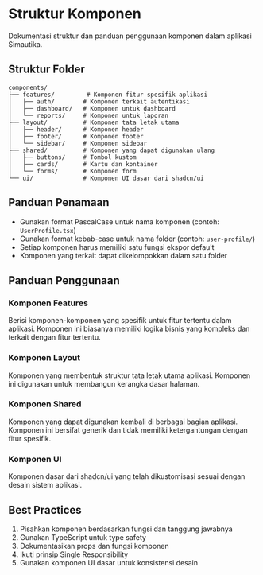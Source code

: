 # Struktur Komponen

Dokumentasi struktur dan panduan penggunaan komponen dalam aplikasi Simautika.

## Struktur Folder

```
components/
├── features/         # Komponen fitur spesifik aplikasi
│   ├── auth/        # Komponen terkait autentikasi
│   ├── dashboard/   # Komponen untuk dashboard
│   └── reports/     # Komponen untuk laporan
├── layout/          # Komponen tata letak utama
│   ├── header/      # Komponen header
│   ├── footer/      # Komponen footer
│   └── sidebar/     # Komponen sidebar
├── shared/          # Komponen yang dapat digunakan ulang
│   ├── buttons/     # Tombol kustom
│   ├── cards/       # Kartu dan kontainer
│   └── forms/       # Komponen form
└── ui/              # Komponen UI dasar dari shadcn/ui
```

## Panduan Penamaan

- Gunakan format PascalCase untuk nama komponen (contoh: `UserProfile.tsx`)
- Gunakan format kebab-case untuk nama folder (contoh: `user-profile/`)
- Setiap komponen harus memiliki satu fungsi ekspor default
- Komponen yang terkait dapat dikelompokkan dalam satu folder

## Panduan Penggunaan

### Komponen Features
Berisi komponen-komponen yang spesifik untuk fitur tertentu dalam aplikasi. Komponen ini biasanya memiliki logika bisnis yang kompleks dan terkait dengan fitur tertentu.

### Komponen Layout
Komponen yang membentuk struktur tata letak utama aplikasi. Komponen ini digunakan untuk membangun kerangka dasar halaman.

### Komponen Shared
Komponen yang dapat digunakan kembali di berbagai bagian aplikasi. Komponen ini bersifat generik dan tidak memiliki ketergantungan dengan fitur spesifik.

### Komponen UI
Komponen dasar dari shadcn/ui yang telah dikustomisasi sesuai dengan desain sistem aplikasi.

## Best Practices

1. Pisahkan komponen berdasarkan fungsi dan tanggung jawabnya
2. Gunakan TypeScript untuk type safety
3. Dokumentasikan props dan fungsi komponen
4. Ikuti prinsip Single Responsibility
5. Gunakan komponen UI dasar untuk konsistensi desain